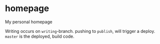 # homepage
My personal homepage 

Writing occurs on `writing`-branch. 
pushing to `publish`, will trigger a deploy.  
`master` is the deployed, build code. 
